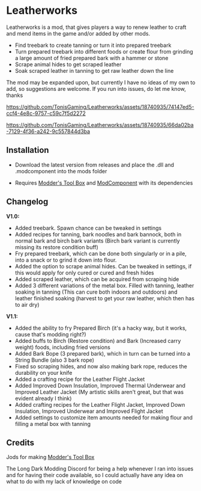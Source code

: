 # Leatherworks
Leatherworks is a mod, that gives players a way to renew leather to craft and mend items in the game and/or added by other mods.

* Find treebark to create tanning or turn it into prepared treebark
* Turn prepared treebark into different foods or create flour from grinding a large amount of fried prepared bark with a hammer or stone
* Scrape animal hides to get scraped leather
* Soak scraped leather in tanning to get raw leather down the line

The mod may be expanded upon, but currently I have no ideas of my own to add, so suggestions are welcome.
If you run into issues, do let me know, thanks

https://github.com/TonisGaming/Leatherworks/assets/18740935/74147ed5-ccf4-4e8c-9757-c59c7f5d2272

https://github.com/TonisGaming/Leatherworks/assets/18740935/66da02ba-7129-4f36-a242-9c557844d3ba

## Installation

* Download the latest version from releases and place the .dll and .modcomponent into the mods folder

* Requires [Modder's Tool Box](https://github.com/Jods-Its/Modders-Gear-Toolbox/releases) and [ModComponent](https://github.com/dommrogers/ModComponent) with its dependencies

## Changelog

**V1.0:**

* Added treebark. Spawn chance can be tweaked in settings
* Added recipes for tanning, bark noodles and bark bannock, both in normal bark and birch bark variants (Birch bark variant is currently missing its restore condition buff)
* Fry prepared treebark, which can be done both singularly or in a pile, into a snack or to grind it down into flour. 
* Added the option to scrape animal hides. Can be tweaked in settings, if this would apply for only cured or cured and fresh hides
* Added scraped leather, which can be acquired from scraping hide
* Added 3 different variations of the metal box. Filled with tanning, leather soaking in tanning (This can cure both indoors and outdoors) and leather finished soaking (harvest to get your raw leather, which then has to air dry)
  
**V1.1:**

* Added the ability to fry Prepared Birch (it's a hacky way, but it works, cause that's modding right?)
* Added buffs to Birch (Restore condition) and Bark (Increased carry weight) foods, including fried versions
* Added Bark Bope (3 prepared bark), which in turn can be turned into a String Bundle (also 3 bark rope)
* Fixed so scraping hides, and now also making bark rope, reduces the durability on your knife
* Added a crafting recipe for the Leather Flight Jacket
* Added Improved Down Insulation, Improved Thermal Underwear and Improved Leather Jacket (My artistic skills aren't great, but that was evident already I think)
* Added crafting recipes for the Leather Flight Jacket, Improved Down Insulation, Improved Underwear and Improved Flight Jacket
* Added settings to customize item amounts needed for making flour and filling a metal box with tanning

## Credits

Jods for making [Modder's Tool Box](https://github.com/Jods-Its/Modders-Gear-Toolbox/releases)

The Long Dark Modding Discord for being a help whenever I ran into issues and for having their code available, so I could actually have any idea on what to do with my lack of knowledge on code
